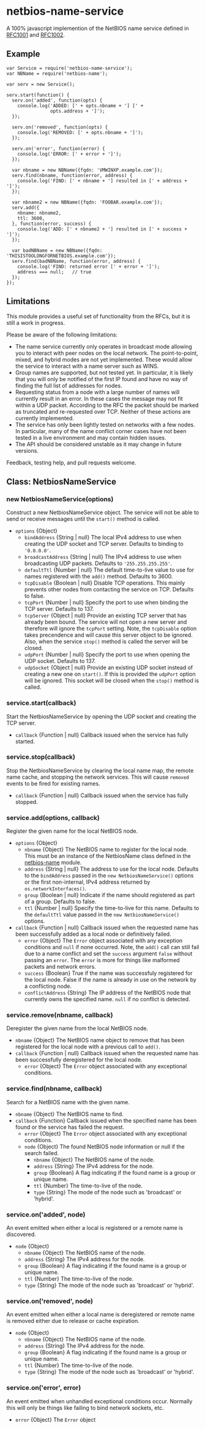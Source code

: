 # netbios-name-service

A 100% javascript implemention of the NetBIOS name service defined in
[RFC1001][] and [RFC1002][].

## Example

    var Service = require('netbios-name-service');
    var NBName = require('netbios-name');

    var serv = new Service();

    serv.start(function() {
      serv.on('added', function(opts) {
        console.log('ADDED: [' + opts.nbname + '] [' +
                    opts.address + ']');
      });

      serv.on('removed', function(opts) {
        console.log('REMOVED: [' + opts.nbname + ']');
      });

      serv.on('error', function(error) {
        console.log('ERROR: [' + error + ']');
      });

      var nbname = new NBName({fqdn: 'VMWINXP.example.com'});
      serv.find(nbname, function(error, address) {
        console.log('FIND: [' + nbname + '] resulted in [' + address + ']');
      });

      var nbname2 = new NBName({fqdn: 'FOOBAR.example.com'});
      serv.add({
        nbname: nbname2,
        ttl: 3600,
      }, function(error, success) {
        console.log('ADD: [' + nbname2 + '] resulted in [' + success + ']');
      });

      var badNBName = new NBName({fqdn: 'THISISTOOLONGFORNETBIOS.example.com'});
      serv.find(badNBName, function(error, address) {
        console.log('FIND: returned error [' + error + ']');
        address === null;   // true
      });
    });

## Limitations

This module provides a useful set of functionality from the RFCs, but it is
still a work in progress.

Please be aware of the following limitations:

* The name service currently only operates in broadcast mode allowing you
  to interact with peer nodes on the local network.  The point-to-point,
  mixed, and hybrid modes are not yet implemented.  These would allow the
  service to interact with a name server such as WINS.
* Group names are supported, but not tested yet.  In particular, it is
  likely that you will only be notified of the first IP found and have no
  way of finding the full list of addresses for nodes.
* Requesting status from a node with a large number of names will currently
  result in an error.  In these cases the message may not fit within a UDP
  packet.  According to the RFC the packet should be marked as truncated and
 re-requested over TCP.  Neither of these actions are currently implemented.
* The service has only been lightly tested on networks with a few nodes.  In
  particular, many of the name conflict corner cases have not been tested in a
  live environment and may contain hidden issues.
* The API should be considered unstable as it may change in future versions.

Feedback, testing help, and pull requests welcome.

## Class: NetbiosNameService

### new NetbiosNameService(options)

Construct a new NetbiosNameService object.  The service will not be able to
send or receive messages until the `start()` method is called.

* `options` {Object}
  * `bindAddress` {String | null} The local IPv4 address to use when creating
    the UDP socket and TCP server.  Defaults to binding to `'0.0.0.0'`.
  * `broadcastAddress` {String | null} The IPv4 address to use when
    broadcasting UDP packets.  Defaults to `'255.255.255.255'`.
  * `defaultTtl` {Number | null} The default time-to-live value to use for
    names registered with the `add()` method.  Defaults to 3600.
  * `tcpDisable` {Boolean | null} Disable TCP operations.  This mainly
    prevents other nodes from contacting the service on TCP.  Defaults to
    false.
  * `tcpPort` {Number | null} Specify the port to use when binding the TCP
    server.  Defaults to 137.
  * `tcpServer` {Object | null} Provide an existing TCP server that has
    already been bound.  The service will not open a new server and therefore
    will ignore the `tcpPort` setting.  Note, the `tcpDisable` option takes
    precendence and will cause this server object to be ignored.  Also,
    when the service `stop()` method is called the server will be closed.
  * `udpPort` {Number | null} Specify the port to use when opening the UDP
    socket.  Defaults to 137.
  * `udpSocket` {Object | null} Provide an existing UDP socket instead of
    creating a new one on `start()`.  If this is provided the `udpPort`
    option will be ignored.  This socket will be closed when the `stop()`
    method is called.

### service.start(callback)

Start the NetbiosNameService by opening the UDP socket and creating the
TCP server.

* `callback` {Function | null} Callback issued when the service has fully
  started.

### service.stop(callback)

Stop the NetbiosNameService by clearing the local name map, the remote
name cache, and stopping the network services.  This will cause `removed`
events to be fired for existing names.

* `callback` {Function | null} Callback issued when the service has fully
  stopped.

### service.add(options, callback)

Register the given name for the local NetBIOS node.

* `options` {Object}
  * `nbname` {Object} The NetBIOS name to register for the local node.  This
    must be an instance of the NetbiosName class defined in the [netbios-name][]
    module.
  * `address` {String | null} The address to use for the local node.  Defaults
    to the `bindAddress` passed in the `new NetbiosNameService()` options or
    the first non-internal, IPv4 address returned by `os.networkInterfaces()`.
  * `group` {Boolean | null} Indicate if the name should registered as part
    of a group.  Defaults to false.
  * `ttl` {Number | null} Specify the time-to-live for this name.  Defaults
    to the `defaultTtl` value passed in the `new NetbiosNameService()` options.
* `callback` {Function | null} Callback issued when the requested name has
  been successfully added as a local node or definitively failed.
  * `error` {Object} The `Error` object associated with any exception
    conditions and `null` if none occurred.  Note, the `add()` call can still
    fail due to a name conflict and set the `success` argument `false` without
    passing an `error`.  The `error` is more for things like malformed packets
    and network errors.
  * `success` {Boolean} True if the name was successfuly registered for the
    local node.  False if the name is already in use on the network by a
    conflicting node.
  * `conflictAddress` {String} The IP address of the NetBIOS node that
    currently owns the specified name. `null` if no conflict is detected.

### service.remove(nbname, callback)

Deregister the given name from the local NetBIOS node.

* `nbname` {Object} The NetBIOS name object to remove that has been registered
  for the local node with a previous call to `add()`.
* `callback` {Function | null} Callback issued when the requested name has
  been successfully deregistered for the local node.
  * `error` {Object} The `Error` object associated with any exceptional
    conditions.

### service.find(nbname, callback)

Search for a NetBIOS name with the given name.

* `nbname` {Object} The NetBIOS name to find.
* `callback` {Function} Callback issued when the specified name has been
  found or the service has failed the request.
  * `error` {Object} The `Error` object associated with any exceptional
    conditions.
  * `node` {Object} The found NetBIOS node information or null if the search
    failed.
    * `nbname` {Object} The NetBIOS name of the node.
    * `address` {String} The IPv4 address for the node.
    * `group` {Boolean} A flag indicating if the found name is a group or
      unique name.
    * `ttl` {Number} The time-to-live of the node.
    * `type` {String} The mode of the node such as 'broadcast' or 'hybrid'.

### service.on('added', node)

An event emitted when either a local is registered or a remote name is
discovered.

* `node` {Object}
  * `nbname` {Object} The NetBIOS name of the node.
  * `address` {String} The IPv4 address for the node.
  * `group` {Boolean} A flag indicating if the found name is a group or
    unique name.
  * `ttl` {Number} The time-to-live of the node.
  * `type` {String} The mode of the node such as 'broadcast' or 'hybrid'.

### service.on('removed', node)

An event emitted when either a local name is deregistered or remote name is
removed either due to release or cache expiration.

* `node` {Object}
  * `nbname` {Object} The NetBIOS name of the node.
  * `address` {String} The IPv4 address for the node.
  * `group` {Boolean} A flag indicating if the found name is a group or
    unique name.
  * `ttl` {Number} The time-to-live of the node.
  * `type` {String} The mode of the node such as 'broadcast' or 'hybrid'.

### service.on('error', error)

An event emitted when unhandled exceptional conditions occur.  Normally
this will only be things like failing to bind network sockets, etc.

* `error` {Object}  The `Error` object

[RFC1001]: http://tools.ietf.org/rfc/rfc1001.txt
[RFC1002]: http://tools.ietf.org/rfc/rfc1002.txt
[netbios-name]: https://github.com/wanderview/node-netbios-name
